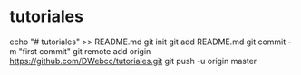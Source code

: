 # tutoriales
echo "# tutoriales" >> README.md
git init
git add README.md
git commit -m "first commit"
git remote add origin https://github.com/DWebcc/tutoriales.git
git push -u origin master
